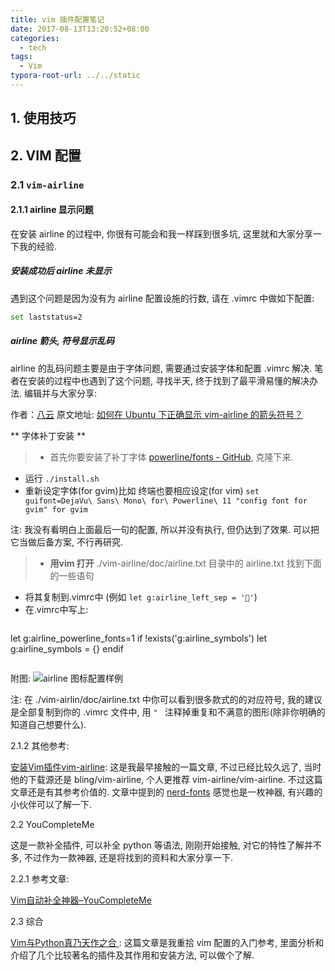 ```yaml
---
title: vim 插件配置笔记
date: 2017-08-13T13:20:52+08:00
categories:
  - tech
tags:
  - Vim
typora-root-url: ../../static
---
```


## 1. 使用技巧

## 2. VIM 配置

### 2.1 `vim-airline`

#### 2.1.1 airline 显示问题

在安装 airline 的过程中, 你很有可能会和我一样踩到很多坑, 这里就和大家分享一下我的经验.

##### 安装成功后 airline 未显示

遇到这个问题是因为没有为 airline 配置设施的行数, 请在 .vimrc 中做如下配置:

```bash
set laststatus=2
```

##### airline 箭头, 符号显示乱码

airline 的乱码问题主要是由于字体问题, 需要通过安装字体和配置 .vimrc 解决. 笔者在安装的过程中也遇到了这个问题, 寻找半天, 终于找到了最平滑易懂的解决办法. 编辑并与大家分享:

作者：[八云](https://www.zhihu.com/question/25219546/answer/45554467)
原文地址: [如何在 Ubuntu 下正确显示 vim-airline 的箭头符号？](http://zhihu.com/question/25219546/answer/45554467)

** 字体补丁安装 **

> - 首先你要安装了补丁字体 [powerline/fonts - GitHub](https://github.com/powerline/fonts), 克隆下来. 
- 运行 `./install.sh`
- 重新设定字体(for gvim)比如 终端也要相应设定(for vim)
`set guifont=DejaVu\ Sans\ Mono\ for\ Powerline\ 11 "config font for gvim" for gvim`

注: 我没有看明白上面最后一句的配置, 所以并没有执行, 但仍达到了效果. 可以把它当做后备方案, 不行再研究. 

> - **用vim 打开** ./vim-airline/doc/airline.txt 目录中的 airline.txt 找到下面的一些语句
- 将其复制到.vimrc中 (例如 `let g:airline_left_sep = ''`)
- 在.vimrc中写上:
  ```
let g:airline_powerline_fonts=1
if !exists('g:airline_symbols')
    let g:airline_symbols = {}
endif
  ```
```
附图:
![airline 图标配置样例]

注: 在 ./vim-airlin/doc/airline.txt 中你可以看到很多款式的的对应符号, 我的建议是全部复制到你的 .vimrc 文件中, 用 `" ` 注释掉重复和不满意的图形(除非你明确的知道自己想要什么).

2.1.2 其他参考:

[安装Vim插件vim-airline](http://www.jianshu.com/p/310368097c75): 这是我最早接触的一篇文章, 不过已经比较久远了, 当时他的下载源还是 bling/vim-airline, 个人更推荐 vim-airline/vim-airline. 不过这篇文章还是有其参考价值的. 文章中提到的 [nerd-fonts](https://github.com/ryanoasis/nerd-fonts) 感觉也是一枚神器, 有兴趣的小伙伴可以了解一下.

2.2 YouCompleteMe

这是一款补全插件, 可以补全 python 等语法, 刚刚开始接触, 对它的特性了解并不多, 不过作为一款神器, 还是将找到的资料和大家分享一下.

2.2.1 参考文章:

[Vim自动补全神器–YouCompleteMe](http://blog.marchtea.com/archives/161)

2.3 综合

[Vim与Python真乃天作之合
](http://codingpy.com/article/vim-and-python-match-in-heaven/): 这篇文章是我重拾 vim 配置的入门参考, 里面分析和介绍了几个比较著名的插件及其作用和安装方法, 可以做个了解.










[airline 图标配置样例]: http://upload-images.jianshu.io/upload_images/2706275-30c29c86ddcda4d4.png?imageMogr2/auto-orient/strip%7CimageView2/2/w/1240

```
